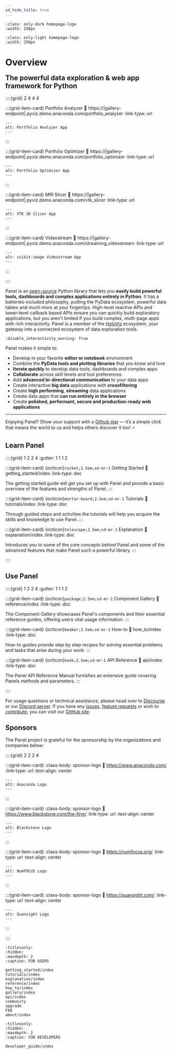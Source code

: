 ```yaml
---
sd_hide_title: true
---
```


```{image} _static/logo_horizontal_dark_theme.png
:class: only-dark homepage-logo
:width: 250px
```

```{image} _static/logo_horizontal_light_theme.png
:class: only-light homepage-logo
:width: 250px
```

# Overview

<h2 style="margin-top: 0.3em;">The powerful data exploration & web app framework for Python</h2>

::::{grid} 2 4 4 4

:::{grid-item-card} Portfolio Analyzer
:link: https://|gallery-endpoint|.pyviz.demo.anaconda.com/portfolio_analyzer
:link-type: url

```{image} https://assets.holoviz.org/panel/gallery/portfolio_analyzer.png
---
alt: Portfolio Analyzer App
---
```
:::

:::{grid-item-card} Portfolio Optimizer
:link: https://|gallery-endpoint|.pyviz.demo.anaconda.com/portfolio_optimizer
:link-type: url

```{image} https://assets.holoviz.org/panel/gallery/portfolio_optimizer.png
---
alt: Portfolio Optimizer App
---
```
:::

:::{grid-item-card} MRI Slicer
:link: https://|gallery-endpoint|.pyviz.demo.anaconda.com/vtk_slicer
:link-type: url

```{image} https://assets.holoviz.org/panel/gallery/vtk_slicer.png
---
alt: VTK 3D Slicer App
---
```
:::

:::{grid-item-card} Videostream
:link: https://|gallery-endpoint|.pyviz.demo.anaconda.com/streaming_videostream
:link-type: url

```{image} https://assets.holoviz.org/panel/gallery/streaming_videostream.png
---
alt: scikit-image Videostream App
---
```
:::

::::

Panel is an [open-source](https://github.com/holoviz/panel/blob/main/LICENSE.txt) Python library that lets you **easily build powerful tools, dashboards and complex applications entirely in Python**. It has a batteries-included philosophy, putting the PyData ecosystem, powerful data tables and much more at your fingertips. High-level reactive APIs and lower-level callback based APIs ensure you can quickly build exploratory applications, but you aren't limited if you build complex, multi-page apps with rich interactivity. Panel is a member of the [HoloViz](https://holoviz.org/) ecosystem, your gateway into a connected ecosystem of data exploration tools.

```{notebook} panel ../examples/homepage.ipynb
:disable_interactivity_warning: True
```

Panel makes it simple to:

- Develop in your favorite **editor or notebook** environment
- Combine the **PyData tools and plotting libraries** that you know and love
- **Iterate quickly** to develop data tools, dashboards and complex apps
- **Collaborate** across skill levels and tool preferences
- Add **advanced bi-directional communication** to your data apps
- Create interactive **big data** applications with **crossfiltering**
- Create **high performing**, **streaming** data applications
- Create data apps that **can run entirely in the browser**
- Create **polished, performant, secure and production-ready web applications**

---

Enjoying Panel? Show your support with a [Github star](https://github.com/holoviz/panel) — it’s a simple click that means the world to us and helps others discover it too! ⭐️

## Learn Panel

::::{grid} 1 2 2 4
:gutter: 1 1 1 2

:::{grid-item-card} {octicon}`rocket;2.5em;sd-mr-1` Getting Started
:link: getting_started/index
:link-type: doc

The getting started guide will get you set up with Panel and provide a basic overview of the features and strengths of Panel.
:::

:::{grid-item-card} {octicon}`mortar-board;2.5em;sd-mr-1` Tutorials
:link: tutorials/index
:link-type: doc

Through guided steps and activities the tutorials will help you acquire the skills and knowledge to use Panel.
:::

:::{grid-item-card} {octicon}`telescope;2.5em;sd-mr-1` Explanation
:link: explanation/index
:link-type: doc

Introduces you to some of the core concepts behind Panel and some of the advanced features that make Panel such a powerful library.
:::

::::

## Use Panel

::::{grid} 1 2 2 4
:gutter: 1 1 1 2

:::{grid-item-card} {octicon}`package;2.5em;sd-mr-1` Component Gallery
:link: reference/index
:link-type: doc

The Component Gallery showcases Panel's components and their essential reference guides, offering users vital usage information.
:::

:::{grid-item-card} {octicon}`beaker;2.5em;sd-mr-1` How-to
:link: how_to/index
:link-type: doc

How-to guides provide step by step recipes for solving essential problems and tasks that arise during your work.
:::

:::{grid-item-card} {octicon}`book;2.5em;sd-mr-1` API Reference
:link: api/index
:link-type: doc

The Panel API Reference Manual furnishes an extensive guide covering Panels methods and parameters.
:::

::::

For usage questions or technical assistance, please head over to [Discourse](https://discourse.holoviz.org/) or our [Discord server](https://discord.gg/muhupDZM). If you have any [issues](https://github.com/holoviz/panel/issues), [feature requests](https://github.com/holoviz/panel/issues) or wish to [contribute](https://github.com/holoviz/panel/blob/main/CONTRIBUTING.MD), you can visit our [GitHub site](https://github.com/holoviz/panel).

## Sponsors

The Panel project is grateful for the sponsorship by the organizations and companies below:

::::{grid} 2 2 2 4

:::{grid-item-card}
:class-body: sponsor-logo
:link: https://www.anaconda.com/
:link-type: url
:text-align: center

```{image} https://static.bokeh.org/sponsor/anaconda.png
---
alt: Anaconda Logo
---
```
:::


:::{grid-item-card}
:class-body: sponsor-logo
:link: https://www.blackstone.com/the-firm/
:link-type: url
:text-align: center

```{image} https://static.bokeh.org/sponsor/blackstone.png
---
alt: Blackstone Logo
---
```
:::

:::{grid-item-card}
:class-body: sponsor-logo
:link: https://numfocus.org/
:link-type: url
:text-align: center

```{image} https://numfocus.org/wp-content/uploads/2017/03/numfocusweblogo_orig-1.png
---
alt: NumFOCUS Logo
---
```
:::

:::{grid-item-card}
:class-body: sponsor-logo
:link: https://quansight.com/
:link-type: url
:text-align: center

```{image} https://assets.holoviz.org/logos/Quansight-logo.svg
---
alt: Quansight Logo
---
```
:::

::::


```{toctree}
:titlesonly:
:hidden:
:maxdepth: 2
:caption: FOR USERS

getting_started/index
tutorials/index
explanation/index
reference/index
how_to/index
gallery/index
api/index
community
upgrade
FAQ
about/index
```

```{toctree}
:titlesonly:
:hidden:
:maxdepth: 2
:caption: FOR DEVELOPERS

developer_guide/index
```
